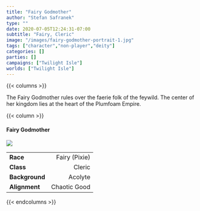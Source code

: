 ```yaml
---
title: "Fairy Godmother"
author: "Stefan Safranek"
type: ""
date: 2020-07-05T12:24:31-07:00
subtitle: "Fairy, Cleric"
image: "/images/fairy-godmother-portrait-1.jpg"
tags: ["character","non-player","deity"]
categories: []
parties: []
campaigns: ["Twilight Isle"]
worlds: ["Twilight Isle"]
---
```


{{< columns >}}


The Fairy Godmother rules over the faerie folk of the feywild. The center of her kingdom lies at the heart of the Plumfoam Empire.


{{< column >}}

<div class="description-table">

#### Fairy Godmother

<a href="https://www.deviantart.com/jurithedreamer/art/Fairy-Godmother-359623569">
    <img src="/images/fairy-godmother-1.jpg" class="portrait">
</a>

|                   |                    |
| ----------------- | ------------------:|
| <b>Race</b>       | Fairy (Pixie)      |
| <b>Class</b>      | Cleric             |
| <b>Background</b> | Acolyte            |
| <b>Alignment</b>  | Chaotic Good       |

</div>

{{< endcolumns >}}
